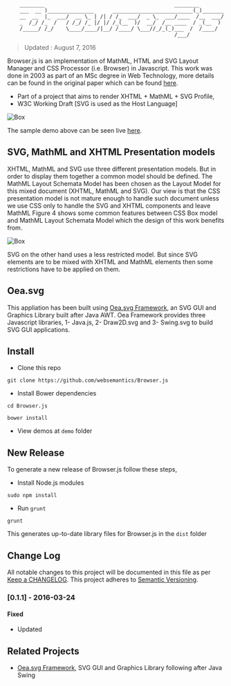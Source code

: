 ```
    ________                                          ________        
    ___  __ )_______________      __________________________(_)_______
    __  __  |_  ___/  __ \_ | /| / /_  ___/  _ \_  ___/____  /__  ___/
    _  /_/ /_  /   / /_/ /_ |/ |/ /_(__  )/  __/  /__ ____  / _(__  ) 
    /_____/ /_/    \____/____/|__/ /____/ \___//_/_(_)___  /  /____/  
                                                      /___/           
```
> Updated : August 7, 2016

Browser.js is an implementation of MathML, HTML and SVG Layout Manager and CSS Processor (i.e. Browser) in Javascript. This work was done in 2003 as part of an MSc degree in Web Technology, more details can be found in the original paper which can be found [here](https://github.com/websemantics/Browser.js/raw/master/docs/EGUK2003.pdf).


 * Part of a project that aims to render XHTML + MathML + SVG Profile,
 * W3C Working Draft [SVG is used as the Host Language]

![Box](https://raw.githubusercontent.com/websemantics/Browser.js/master/img/browser.png)

The sample demo above can be seen live [here](http://oeasvg.com/bower_components/Browserjs/demos/script/index.html). 


## SVG, MathML and XHTML Presentation models

XHTML, MathML and SVG use three different presentation models. But in order to display them together a common model should be defined. The MathML Layout Schemata Model has been chosen as the Layout Model for this mixed document (XHTML, MathML and SVG). Our view is that the CSS presentation model is not mature enough to handle such document unless we use CSS only to handle the SVG and XHTML components and leave MathML Figure 4 shows some common features between CSS Box model and MathML Layout Schemata Model which the design of this work benefits from.

![Box](https://raw.githubusercontent.com/websemantics/Browser.js/master/img/box.png)

SVG on the other hand uses a less restricted model. But since SVG elements are to be mixed with XHTML and MathML elements then some restrictions have to be applied on them.


## Oea.svg

This appliation has been built using [Oea.svg Framework](http://oeasvg.com), an SVG GUI and Graphics Library built after Java AWT. Oea Framework provides three Javascript libraries, 1- Java.js, 2- Draw2D.svg and 3- Swing.svg to build SVG GUI applications.


## Install

- Clone this repo

```
git clone https://github.com/websemantics/Browser.js
```

- Install Bower dependencies

```
cd Browser.js

bower install
```
- View demos at `demo` folder

## New Release

To generate a new release of Browser.js follow these steps,

- Install Node.js modules

```
sudo npm install
```

- Run `grunt`

```
grunt
```

This generates up-to-date library files for Browser.js in the `dist` folder


## Change Log
All notable changes to this project will be documented in this file as per [Keep a CHANGELOG](http://keepachangelog.com). This project adheres to [Semantic Versioning](http://semver.org/).

### [0.1.1] - 2016-03-24
#### Fixed
- Updated

## Related Projects

* [Oea.svg Framework](https://github.com/websemantics/Oea.svg), SVG GUI and Graphics Library following after Java Swing

